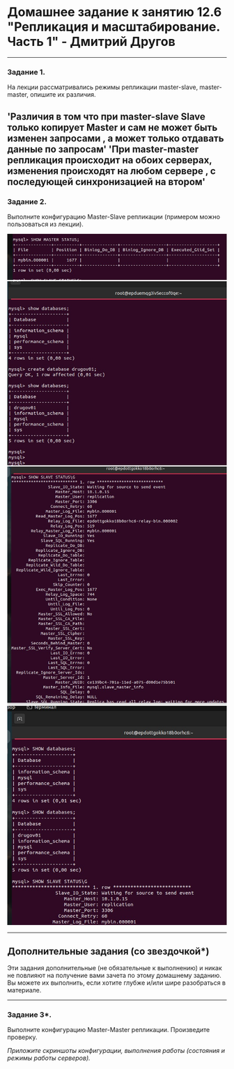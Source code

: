 # Домашнее задание к занятию 12.6 "Репликация и масштабирование. Часть 1" - Дмитрий Другов


---

### Задание 1.

На лекции рассматривались режимы репликации master-slave, master-master, опишите их различия.

'Различия в том что при master-slave  Slave только копирует Master и сам не может быть изменен запросами , а может только отдавать данные по запросам'
'При master-master репликация происходит на обоих серверах, изменения происходят на любом сервере , с последующей синхронизацией на втором' 
---

### Задание 2.

Выполните конфигурацию Master-Slave репликации (примером можно пользоваться из лекции).

![screenshot1](https://github.com/drugovdv/netology_homeworks/blob/main/screenshot/repl-1.jpg)
![screenshot2](https://github.com/drugovdv/netology_homeworks/blob/main/screenshot/repl-1.1.jpg)
![screenshot3](https://github.com/drugovdv/netology_homeworks/blob/main/screenshot/repl-2.jpg)
![screenshot4](https://github.com/drugovdv/netology_homeworks/blob/main/screenshot/repl-2.1.jpg)


---

## Дополнительные задания (со звездочкой*)

Эти задания дополнительные (не обязательные к выполнению) и никак не повлияют на получение вами зачета по этому домашнему заданию. Вы можете их выполнить, если хотите глубже и/или шире разобраться в материале.

---

### Задание 3*. 

Выполните конфигурацию Master-Master репликации. Произведите проверку.

*Приложите скриншоты конфигурации, выполнения работы (состояния и режимы работы серверов).*
